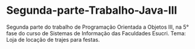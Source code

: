 # Segunda-parte-Trabalho-Java-III
Segunda parte do trabalho de Programação Orientada a Objetos III, na 5° fase do curso de Sistemas de Informação das Faculdades Esucri.
Tema: Loja de locação de trajes para festas.
